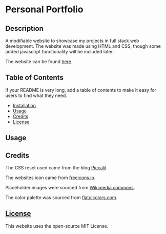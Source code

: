 # Personal Portfolio

## Description 
A modifiable website to showcase my projects in full stack web development. The website was made using HTML and CSS, though some added javascript functionality will be included later. 

The website can be found [here]().

## Table of Contents

If your README is very long, add a table of contents to make it easy for users to find what they need.

* [Installation](#installation)
* [Usage](#usage)
* [Credits](#credits)
* [License](#license)

## Usage 

## Credits

The CSS reset used came from the blog [Piccalil](https://piccalil.li/blog/a-modern-css-reset/).

The websites icon came from [freeicons.io](https://freeicons.io/user-interface-icons-3/code-icon-36531).

Placeholder images were sourced from [Wikimedia commons](https://commons.wikimedia.org/wiki/File:Under_Construction.JPG).

The color palette was sourced from [flatuicolors.com](https://flatuicolors.com/).


## [License](./LICENSE)
This website uses the open-source MIT License.